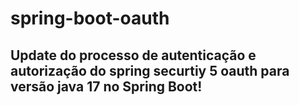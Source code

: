 # spring-boot-oauth

## Update do processo de autenticação e autorização do spring securtiy 5 oauth para versão java 17 no Spring Boot!
